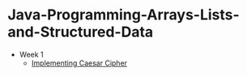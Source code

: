 # Java-Programming-Arrays-Lists-and-Structured-Data


- Week 1
  - <a href="/Week1/ImplementingCaesarCipher">Implementing Caesar Cipher</a>
